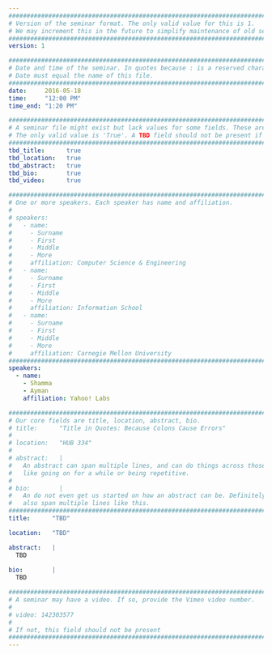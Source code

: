 ```yaml
---
################################################################################
# Version of the seminar format. The only valid value for this is 1. 
# We may increment this in the future to simplify maintenance of old seminars.
################################################################################
version: 1

################################################################################
# Date and time of the seminar. In quotes because : is a reserved character.
# Date must equal the name of this file.
################################################################################
date:     2016-05-18
time:     "12:00 PM"
time_end: "1:20 PM"

################################################################################
# A seminar file might exist but lack values for some fields. These are 'TBD'. 
# The only valid value is 'True'. A TBD field should not be present if 'False'.
################################################################################
tbd_title:      true
tbd_location:   true
tbd_abstract:   true
tbd_bio:        true
tbd_video:      true

################################################################################
# One or more speakers. Each speaker has name and affiliation.
#
# speakers:
#   - name: 
#     - Surname
#     - First
#     - Middle
#     - More
#     affiliation: Computer Science & Engineering 
#   - name: 
#     - Surname
#     - First
#     - Middle
#     - More
#     affiliation: Information School 
#   - name: 
#     - Surname
#     - First
#     - Middle
#     - More
#     affiliation: Carnegie Mellon University 
################################################################################
speakers:
  - name: 
    - Shamma
    - Ayman
    affiliation: Yahoo! Labs

################################################################################
# Our core fields are title, location, abstract, bio.
# title:      "Title in Quotes: Because Colons Cause Errors"
# 
# location:   "HUB 334"
# 
# abstract:   |
#   An abstract can span multiple lines, and can do things across those lines,
#   like going on for a while or being repetitive.
# 
# bio:        |
#   An do not even get us started on how an abstract can be. Definitely can
#   also span multiple lines like this.
################################################################################
title:      "TBD"

location:   "TBD"

abstract:   |
  TBD
  
bio:        |
  TBD

################################################################################
# A seminar may have a video. If so, provide the Vimeo video number.
#
# video: 142303577
#
# If not, this field should not be present 
################################################################################
---
```

